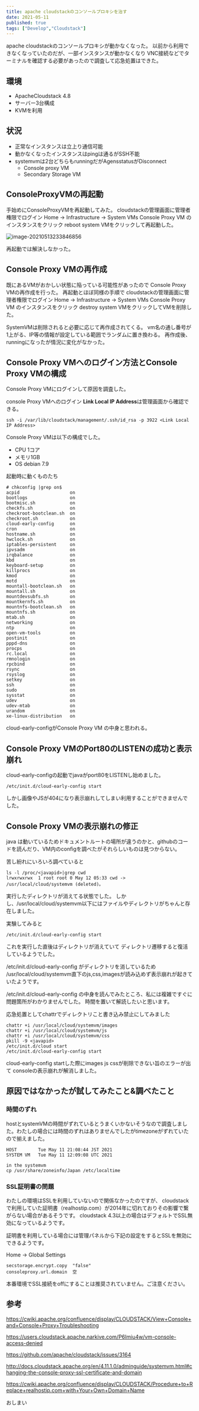 ```yaml
---
title: apache cloudstackのコンソールプロキシを治す
date: 2021-05-11
published: true
tags: ["Develop","Cloudstack"]
---
```


apache cloudstackのコンソールプロキシが動かなくなった。
以前から利用できなくなっていたのだが、一部インスタンスが動かなくなり
VNC接続などでターミナルを確認する必要があったので調査して応急処置はできた。

## 環境

- ApacheCloudstack  4.8
- サーバー3台構成
- KVMを利用

## 状況

- 正常なインスタンスは立上り通信可能
- 動かなくなったインスタンスはpingは通るがSSH不能
- systemvmは2台どちらもrunningだがAgensstatusがDisconnect
  - Console proxy VM 
  - Secondary Storage VM 



## ConsoleProxyVMの再起動

手始めにConsoleProxyVMを再起動してみた。
cloudstackの管理画面に管理者権限でログイン
Home -> Infrastructure -> System VMs
Console Proxy VM のインスタンスをクリック reboot system VMをクリックして再起動した。

![image-20210513233846856](../image/p15/image-20210513233846856.png)

再起動では解決しなかった。

## Console Proxy VMの再作成

既にあるVMがおかしい状態に陥っている可能性があったので
Console Proxy VMの再作成を行った。
再起動とほぼ同様の手順で
cloudstackの管理画面に管理者権限でログイン
Home -> Infrastructure -> System VMs
Console Proxy VM のインスタンスをクリック destroy system VMをクリックしてVMを削除した。

SystemVMは削除されると必要に応じて再作成されてくる。
vm名の通し番号が1上がる、IP等の情報が設定している範囲でランダムに置き換わる。
再作成後、runningになったが情況に変化がなかった。

## Console Proxy VMへのログイン方法とConsole Proxy VMの構成

Console Proxy VMにログインして原因を調査した。

console Proxy VMへのログイン
**Link Local IP Address**は管理画面から確認できる。

```shell
ssh -i /var/lib/cloudstack/management/.ssh/id_rsa -p 3922 <Link Local IP Address>
```

Console Proxy VMは以下の構成でした。

- CPU 1コア
- メモリ1GB
- OS  debian 7.9

起動時に動くものたち

```shell 
# chkconfig |grep on$
acpid                   on
bootlogs                on
bootmisc.sh             on
checkfs.sh              on
checkroot-bootclean.sh  on
checkroot.sh            on
cloud-early-config      on
cron                    on
hostname.sh             on
hwclock.sh              on
iptables-persistent     on
ipvsadm                 on
irqbalance              on
kbd                     on
keyboard-setup          on
killprocs               on
kmod                    on
motd                    on
mountall-bootclean.sh   on
mountall.sh             on
mountdevsubfs.sh        on
mountkernfs.sh          on
mountnfs-bootclean.sh   on
mountnfs.sh             on
mtab.sh                 on
networking              on
ntp                     on
open-vm-tools           on
postinit                on
pppd-dns                on
procps                  on
rc.local                on
rmnologin               on
rpcbind                 on
rsync                   on
rsyslog                 on
setkey                  on
ssh                     on
sudo                    on
sysstat                 on
udev                    on
udev-mtab               on
urandom                 on
xe-linux-distribution   on
```

cloud-early-configがConsole Proxy VM の中身と思われる。

## Console Proxy VMのPort80のLISTENの成功と表示崩れ

cloud-early-configの起動でjavaがport80をLISTENし始めました。

```shell
/etc/init.d/cloud-early-config start
```

しかし画像やJSが404になり表示崩れしてしまい利用することができませんでした。

## Console Proxy VMの表示崩れの修正

java は動いているためドキュメントルートの場所が違うのかと、githubのコードを読んだり、VM内のconfigを調べたがそれらしいものは見つからない。

苦し紛れにいろいろ調べていると

```shell
ls -l /proc/<javapid>|grep cwd
lrwxrwxrwx  1 root root 0 May 12 05:33 cwd -> /usr/local/cloud/systemvm (deleted)。
```

実行したディレクトリが消えてる状態でした。
しかし、/usr/local/cloud/systemvm以下にはファイルやディレクトリがちゃんと存在しました。

実験してみると

```shell
/etc/init.d/cloud-early-config start
```

これを実行した直後はディレクトリが消えていて
ディレクトリ遷移すると復活しているようでした。

/etc/init.d/cloud-early-config がディレクトリを消しているため /usr/local/cloud/systemvm直下のjs,css,imagesが読み込めず表示崩れが起きていたようです。

/etc/init.d/cloud-early-config の中身を読んでみたところ、私には複雑ですぐに問題箇所がわかりませんでした。
時間を置いて解読したいと思います。

応急処置としてchattrでディレクトリこと書き込み禁止にしてみました

```shell
chattr +i /usr/local/cloud/systemvm/images
chattr +i /usr/local/cloud/systemvm/js
chattr +i /usr/local/cloud/systemvm/css
pkill -9 <javapid>
/etc/init.d/cloud start
/etc/init.d/cloud-early-config start

```

cloud-early-config startした際にimages js cssが削除できない旨のエラーが出て
consoleの表示崩れが解消しました。

## 原因ではなかったが試してみたこと&調べたこと



### 時間のずれ

hostとsystemVMの時間がずれているとうまくいかないそうなので調査しました。わたしの場合には時間のずれはありませんでしたがtimezoneがずれていたので揃えました。

```shell
HOST 		Tue May 11 21:08:44 JST 2021
SYSTEM VM 	Tue May 11 12:09:08 UTC 2021
```

```shell
in the systemvm
cp /usr/share/zoneinfo/Japan /etc/localtime
```

### SSL証明書の問題

わたしの環境はSSLを利用していないので関係なかったのですが、
cloudstackで利用していた証明書（realhostip.com）が2014年に切れておりその影響で繋がらない場合があるそうです。
cloudstack 4.3以上の場合はデフォルトでSSL無効になっているようです。

証明書を利用している場合には管理パネルから下記の設定をするとSSLを無効にできるようです。

Home -> Global Settings

```shell
secstorage.encrypt.copy  "false"
consoleproxy.url.domain  空
```

本番環境でSSL接続をoffにすることは推奨されていません。ご注意ください。



## 参考

https://cwiki.apache.org/confluence/display/CLOUDSTACK/View+Console+and+Console+Proxy+Troubleshooting

https://users.cloudstack.apache.narkive.com/P6Imiu4w/vm-console-access-denied

https://github.com/apache/cloudstack/issues/3164

http://docs.cloudstack.apache.org/en/4.11.1.0/adminguide/systemvm.html#changing-the-console-proxy-ssl-certificate-and-domain

https://cwiki.apache.org/confluence/display/CLOUDSTACK/Procedure+to+Replace+realhostip.com+with+Your+Own+Domain+Name



おしまい
